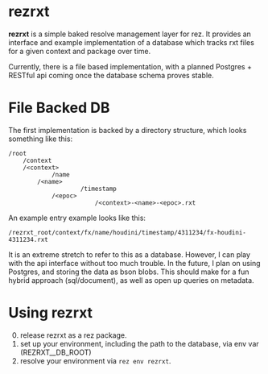 # rezrxt

**rezrxt** is a simple baked resolve management layer for rez. It provides an interface and example implementation of a database which tracks rxt files for a given context and package over time. 

Currently, there is a file based implementation, with a planned Postgres + RESTful api coming once the database schema proves stable.

# File Backed DB

The first implementation is backed by a directory structure, which looks something like this:

```
/root
    /context
	/<context>
            /name
		/<name>
            	    /timestamp
 			/<epoc>
                	    /<context>-<name>-<epoc>.rxt
```

An example entry example looks like this:

```
/rezrxt_root/context/fx/name/houdini/timestamp/4311234/fx-houdini-4311234.rxt
```

It is an extreme stretch to refer to this as a database. However, I can play with the api interface without too much trouble. In the future, I plan on using Postgres, and storing the data as bson blobs. This should make for a fun hybrid approach (sql/document), as well as open up queries on metadata.

# Using rezrxt

0. release rezrxt as a rez package.
1. set up your environment, including the path to the database, via env var (REZRXT__DB_ROOT)
2. resolve your environment via ```rez env rezrxt```.
 
